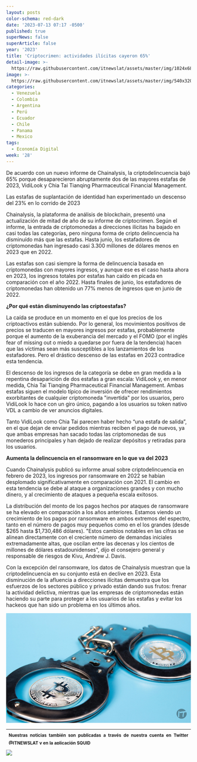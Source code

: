 ```yaml
---
layout: posts
color-schema: red-dark
date: '2023-07-13 07:17 -0500'
published: true
superNews: false
superArticle: false
year: '2023'
title: 'Criptocrimen: actividades ilícitas cayeron 65%'
detail-image: >-
  https://raw.githubusercontent.com/itnewslat/assets/master/img/1024x680/Esposas-bitcoin-g.jpg
image: >-
  https://raw.githubusercontent.com/itnewslat/assets/master/img/540x320/Esposas-bitcoin-p.jpg
categories:
  - Venezuela
  - Colombia
  - Argentina
  - Perú
  - Ecuador
  - Chile
  - Panama
  - Mexico
tags:
  - Economía Digital
week: '28'
---
```

De acuerdo con un nuevo informe de Chainalysis, la criptodelincuencia bajó 65% porque desaparecieron abruptamente dos de las mayores estafas de 2023, VidiLook y Chia Tai Tianqing Pharmaceutical Financial Management.
 
Las estafas de suplantación de identidad han experimentado un descenso del 23% en lo corrido de 2023
 
Chainalysis, la plataforma de análisis de blockchain, presentó una actualización de mitad de año de su informe de criptocrimen. Según el informe, la entrada de criptomonedas a direcciones ilícitas ha bajado en casi todas las categorías, pero ninguna forma de cripto delincuencia ha disminuído más que las estafas. Hasta junio, los estafadores de criptomonedas han ingresado casi 3.300 millones de dólares menos en 2023 que en 2022.

 
Las estafas son casi siempre la forma de delincuencia basada en criptomonedas con mayores ingresos, y aunque ese es el caso hasta ahora en 2023, los ingresos totales por estafas han caído en picada en comparación con el año 2022. Hasta finales de junio, los estafadores de criptomonedas han obtenido un 77% menos de ingresos que en junio de 2022.

**¿Por qué están disminuyendo las criptoestafas?**
 
La caída se produce en un momento en el que los precios de los criptoactivos están subiendo. Por lo general, los movimientos positivos de precios se traducen en mayores ingresos por estafas, probablemente porque el aumento de la exuberancia del mercado y el FOMO (por el inglés fear of missing out o miedo a quedarse por fuera de la tendencia) hacen que las víctimas sean más susceptibles a los lanzamientos de los estafadores. Pero el drástico descenso de las estafas en 2023 contradice esta tendencia.

 
El descenso de los ingresos de la categoría se debe en gran medida a la repentina desaparición de dos estafas a gran escala: VidiLook y, en menor medida, Chia Tai Tianqing Pharmaceutical Financial Management. Ambas estafas siguen el modelo típico de inversión de ofrecer rendimientos exorbitantes de cualquier criptomoneda "invertida" por los usuarios, pero VidiLook lo hace con un giro único, pagando a los usuarios su token nativo VDL a cambio de ver anuncios digitales.

 
Tanto VidiLook como Chia Tai parecen haber hecho “una estafa de salida”, en el que dejan de enviar pedidos mientras reciben el pago de nuevos, ya que ambas empresas han sacado todas las criptomonedas de sus monederos principales y han dejado de realizar depósitos y retiradas para los usuarios. 

**Aumenta la delincuencia en el ransomware en lo que va del 2023**

Cuando Chainalysis publicó su informe anual sobre criptodelincuencia en febrero de 2023, los ingresos por ransomware en 2022 se habían desplomado significativamente en comparación con 2021. El cambio en esta tendencia se debe al ataque a organizaciones grandes y con mucho dinero, y al crecimiento de ataques a pequeña escala exitosos. 

 
La distribución del monto de los pagos hechos por ataques de ransomware se ha elevado en comparación a los años anteriores. Estamos viendo un crecimiento de los pagos por ransomware en ambos extremos del espectro, tanto en el número de pagos muy pequeños como en el los grandes (desde $265 hasta $1,730,486 dólares). "Estos cambios notables en las cifras se alinean directamente con el creciente número de demandas iniciales extremadamente altas, que oscilan entre las decenas y los cientos de millones de dólares estadounidenses", dijo el consejero general y responsable de riesgos de Kivu, Andrew J. Davis.

 
Con la excepción del ransomware, los datos de Chainalysis muestran que la criptodelincuencia en su conjunto está en declive en 2023. Esta disminución de la afluencia a direcciones ilícitas demuestra que los esfuerzos de los sectores público y privado están dando sus frutos: frenar la actividad delictiva, mientras que las empresas de criptomonedas están haciendo su parte para proteger a los usuarios de las estafas y evitar los hackeos que han sido un problema en los últimos años. 

![](https://raw.githubusercontent.com/itnewslat/assets/master/img/540x320/Esposas-bitcoin-p.jpg)

<table style="height: 42px;" width="569">
<tbody>
<tr>
<td style="text-align: justify;"><sub><strong>Nuestras noticias también son publicadas a través de nuestra cuenta en Twitter <a href="https://twitter.com/itnewslat?lang=es">@ITNEWSLAT</a> y en la aplicación <a href="https://squidapp.co/en/">SQUID</a></strong></sub></td>
</tr>
</tbody>
</table>
<img src="https://tracker.metricool.com/c3po.jpg?hash=56f88a41e39ab42c063cc51676587a04"/>